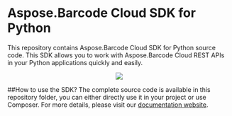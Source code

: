 # Aspose.Barcode Cloud SDK for Python
This repository contains Aspose.Barcode Cloud SDK for Python source code. This SDK allows you to work with Aspose.Barcode Cloud REST APIs in your Python applications quickly and easily.

<p align="center">
  <a title="Download complete Aspose.BarCode for Cloud source code" href="https://github.com/asposebarcode/Aspose_BarCode_Cloud/archive/master.zip">
	<img src="https://raw.github.com/AsposeExamples/java-examples-dashboard/master/images/downloadZip-Button-Large.png" />
  </a>
</p>

##How to use the SDK?
The complete source code is available in this repository folder, you can either directly use it in your project or use Composer. For more details, please visit our [documentation website](http://www.aspose.com/docs/display/barcodecloud/How+to+Setup+Aspose.BarCode+Cloud+SDK+for+Python).
